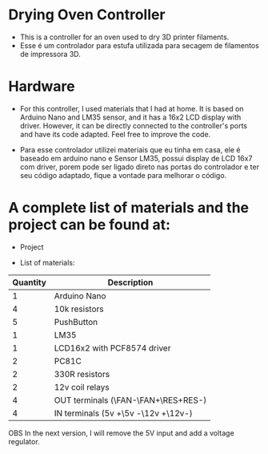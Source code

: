 # Drying Oven Controller
- This is a controller for an oven used to dry 3D printer filaments.
- Esse é um controlador para estufa utilizada para secagem de filamentos de impressora 3D.

# Hardware 

- For this controller, I used materials that I had at home. It is based on Arduino Nano and LM35 sensor, and it has a 16x2 LCD display with driver.
However, it can be directly connected to the controller's ports and have its code adapted. Feel free to improve the code.

- Para esse controlador utilizei materiais que eu tinha em casa, ele é baseado em arduino nano e Sensor LM35, possui display de LCD 16x7 com driver,
porem pode ser ligado direto nas portas do controlador e ter seu código adaptado, fique a vontade para melhorar o código.

# A complete list of materials and the project can be found at:
- Project

- List of materials:

| Quantity | Description |
|------|-------|
|1 | Arduino Nano|
|4 | 10k resistors|
|5 | PushButton|
|1 | LM35|
|1 | LCD16x2 with PCF8574 driver|
|2 | PC81C|
|2 | 330R resistors|
|2 | 12v coil relays|
|4 | OUT terminals (\FAN-\FAN+\RES+RES-)    |
|4 | IN terminals (5v +\5v -\12v +\12v-)|
OBS	In the next version, I will remove the 5V input and add a voltage regulator.


